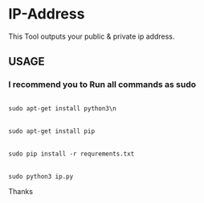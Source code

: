 # IP-Address
This Tool outputs your public &amp; private ip address.

## USAGE
<h3>I recommend you to Run all commands as sudo</h3>
<code>
sudo apt-get install python3\n
</code>
<br>
<code>
sudo apt-get install pip
</code>
<br>

<code>
sudo pip install -r requrements.txt
</code>
<br>

<code>
sudo python3 ip.py
</code>
<p>Thanks</p>
